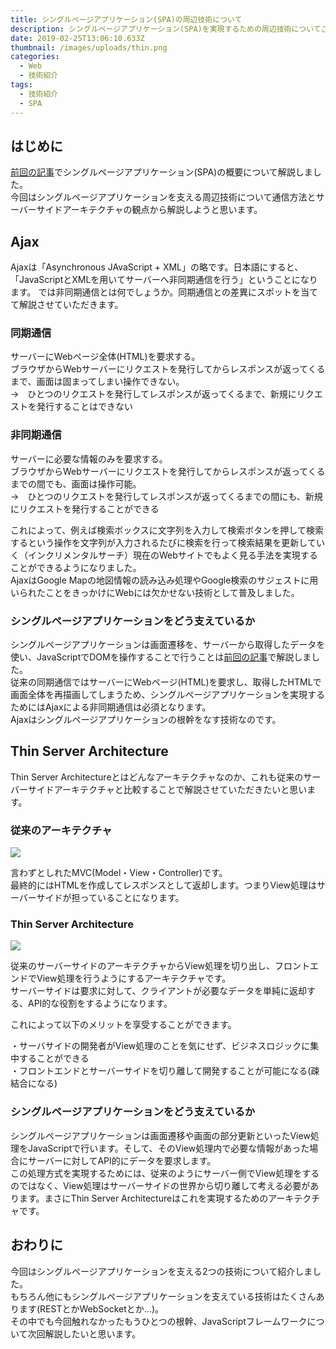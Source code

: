 ```yaml
---
title: シングルページアプリケーション(SPA)の周辺技術について
description: シングルページアプリケーション(SPA)を実現するための周辺技術についてご紹介します
date: 2019-02-25T13:06:10.633Z
thumbnail: /images/uploads/thin.png
categories:
  - Web
  - 技術紹介
tags:
  - 技術紹介
  - SPA
---
```

## はじめに
<a href="https://elated-blackwell-51e103.netlify.com/post/%E3%82%B7%E3%83%B3%E3%82%B0%E3%83%AB%E3%83%9A%E3%83%BC%E3%82%B8%E3%82%A2%E3%83%97%E3%83%AA%E3%82%B1%E3%83%BC%E3%82%B7%E3%83%A7%E3%83%B3spa%E3%81%A8%E3%81%AF/">前回の記事</a>でシングルページアプリケーション(SPA)の概要について解説しました。<br>
今回はシングルページアプリケーションを支える周辺技術について通信方法とサーバーサイドアーキテクチャの観点から解説しようと思います。<br>

## Ajax

Ajaxは「Asynchronous JAvaScript + XML」の略です。日本語にすると、「JavaScriptとXMLを用いてサーバーへ非同期通信を行う」ということになります。
では非同期通信とは何でしょうか。同期通信との差異にスポットを当てて解説させていただきます。

### 同期通信
サーバーにWebページ全体(HTML)を要求する。<br>
ブラウザからWebサーバーにリクエストを発行してからレスポンスが返ってくるまで、画面は固まってしまい操作できない。<br>
→　ひとつのリクエストを発行してレスポンスが返ってくるまで、新規にリクエストを発行することはできない

### 非同期通信
サーバーに必要な情報のみを要求する。<br>
ブラウザからWebサーバーにリクエストを発行してからレスポンスが返ってくるまでの間でも、画面は操作可能。<br>
→　ひとつのリクエストを発行してレスポンスが返ってくるまでの間にも、新規にリクエストを発行することができる

これによって、例えば検索ボックスに文字列を入力して検索ボタンを押して検索するという操作を文字列が入力されるたびに検索を行って検索結果を更新していく（インクリメンタルサーチ）現在のWebサイトでもよく見る手法を実現することができるようになりました。<br>
AjaxはGoogle Mapの地図情報の読み込み処理やGoogle検索のサジェストに用いられたことをきっかけにWebには欠かせない技術として普及しました。

### シングルページアプリケーションをどう支えているか

シングルページアプリケーションは画面遷移を、サーバーから取得したデータを使い、JavaScriptでDOMを操作することで行うことは<a href="https://elated-blackwell-51e103.netlify.com/post/%E3%82%B7%E3%83%B3%E3%82%B0%E3%83%AB%E3%83%9A%E3%83%BC%E3%82%B8%E3%82%A2%E3%83%97%E3%83%AA%E3%82%B1%E3%83%BC%E3%82%B7%E3%83%A7%E3%83%B3spa%E3%81%A8%E3%81%AF/">前回の記事</a>で解説しました。<br>
従来の同期通信ではサーバーにWebページ(HTML)を要求し、取得したHTMLで画面全体を再描画してしまうため、シングルページアプリケーションを実現するためにはAjaxによる非同期通信は必須となります。<br>
Ajaxはシングルページアプリケーションの根幹をなす技術なのです。

## Thin Server Architecture

Thin Server Architectureとはどんなアーキテクチャなのか、これも従来のサーバーサイドアーキテクチャと比較することで解説させていただきたいと思います。

### 従来のアーキテクチャ
<img src="/images/uploads/MVC.png" />

言わずとしれたMVC(Model・View・Controller)です。<br>
最終的にはHTMLを作成してレスポンスとして返却します。つまりView処理はサーバーサイドが担っていることになります。

### Thin Server Architecture

<img src="/images/uploads/thin.png" />

従来のサーバーサイドのアーキテクチャからView処理を切り出し、フロントエンドでView処理を行うようにするアーキテクチャです。<br>
サーバーサイドは要求に対して、クライアントが必要なデータを単純に返却する、API的な役割をするようになります。<br>

これによって以下のメリットを享受することができます。<br>

・サーバサイドの開発者がView処理のことを気にせず、ビジネスロジックに集中することができる<br>
・フロントエンドとサーバーサイドを切り離して開発することが可能になる(疎結合になる)<br>

### シングルページアプリケーションをどう支えているか
シングルページアプリケーションは画面遷移や画面の部分更新といったView処理をJavaScriptで行います。そして、そのView処理内で必要な情報があった場合にサーバーに対してAPI的にデータを要求します。<br>
この処理方式を実現するためには、従来のようにサーバー側でView処理をするのではなく、View処理はサーバーサイドの世界から切り離して考える必要があります。まさにThin Server Architectureはこれを実現するためのアーキテクチャです。<br>

## おわりに
今回はシングルページアプリケーションを支える2つの技術について紹介しました。<br>
もちろん他にもシングルページアプリケーションを支えている技術はたくさんあります(RESTとかWebSocketとか...)。<br>
その中でも今回触れなかったもうひとつの根幹、JavaScriptフレームワークについて次回解説したいと思います。
